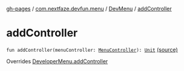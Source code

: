[gh-pages](../../index.md) / [com.nextfaze.devfun.menu](../index.md) / [DevMenu](index.md) / [addController](.)

# addController

`fun addController(menuController: `[`MenuController`](../-menu-controller/index.md)`): `[`Unit`](https://kotlinlang.org/api/latest/jvm/stdlib/kotlin/-unit/index.html) [(source)](https://github.com/NextFaze/dev-fun/tree/master/devfun-menu/src/main/java/com/nextfaze/devfun/menu/DeveloperMenu.kt#L54)

Overrides [DeveloperMenu.addController](../-developer-menu/add-controller.md)

